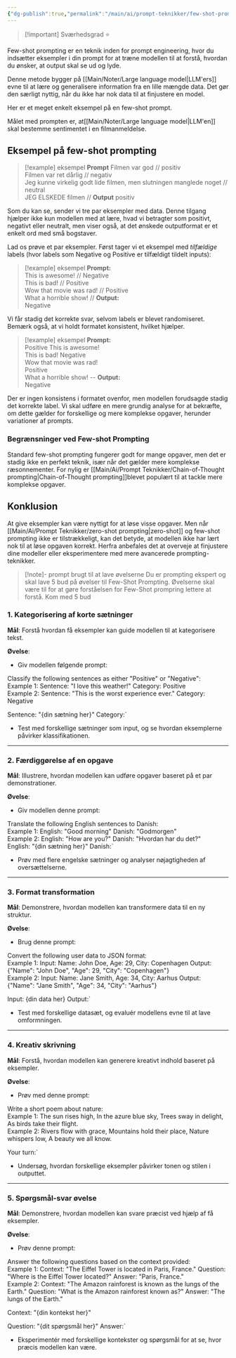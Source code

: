 ```yaml
---
{"dg-publish":true,"permalink":"/main/ai/prompt-teknikker/few-shot-prompting/","tags":["⭐"],"dgHomeLink":"false","dgShowBacklinks":"false","dgShowFileTree":"false","dgEnableSearch":"false","created":"2024-12-02T11:57:03.978+01:00"}
---
```


> [!important] Sværhedsgrad
> ⭐


Few-shot prompting er en teknik inden for prompt engineering, hvor du indsætter eksempler i din prompt for at træne modellen til at forstå, hvordan du ønsker, at output skal se ud og lyde.

Denne metode bygger på [[Main/Noter/Large language model\|LLM'ers]] evne til at lære og generalisere information fra en lille mængde data. Det gør den særligt nyttig, når du ikke har nok data til at finjustere en model.

Her er et meget enkelt eksempel på en few-shot prompt.

Målet med prompten er, at[[Main/Noter/Large language model\|LLM'en]] skal bestemme sentimentet i en filmanmeldelse.

## Eksempel på few-shot prompting
> [!example] eksempel
> **Prompt**
Filmen var god // positiv  
Filmen var ret dårlig // negativ  
Jeg kunne virkelig godt lide filmen, men slutningen manglede noget // neutral  
JEG ELSKEDE filmen //
> **Output**
> positiv

Som du kan se, sender vi tre par eksempler med data. Denne tilgang hjælper ikke kun modellen med at lære, hvad vi betragter som positivt, negativt eller neutralt, men viser også, at det ønskede outputformat er et enkelt ord med små bogstaver.

Lad os prøve et par eksempler. Først tager vi et eksempel med *tilfældige* labels (hvor labels som Negative og Positive er tilfældigt tildelt inputs):
> [!example] eksempel
**Prompt:**  
This is awesome! // Negative  
This is bad! // Positive  
Wow that movie was rad! // Positive  
What a horrible show! //
**Output:**  
Negative

Vi får stadig det korrekte svar, selvom labels er blevet randomiseret. Bemærk også, at vi holdt formatet konsistent, hvilket hjælper.

> [!example] eksempel
**Prompt:**  
Positive This is awesome!  
This is bad! Negative  
Wow that movie was rad!  
Positive  
What a horrible show! --
**Output:**  
Negative

Der er ingen konsistens i formatet ovenfor, men modellen forudsagde stadig det korrekte label. Vi skal udføre en mere grundig analyse for at bekræfte, om dette gælder for forskellige og mere komplekse opgaver, herunder variationer af prompts.
### Begrænsninger ved Few-shot Prompting
Standard few-shot prompting fungerer godt for mange opgaver, men det er stadig ikke en perfekt teknik, især når det gælder mere komplekse ræsonnementer. 
For nylig er [[Main/Ai/Prompt Teknikker/Chain-of-Thought prompting\|Chain-of-Thought prompting]]blevet populært til at tackle mere komplekse opgaver.

## Konklusion
At give eksempler kan være nyttigt for at løse visse opgaver. Men når [[Main/Ai/Prompt Teknikker/zero-shot prompting\|zero-shot]] og few-shot prompting ikke er tilstrækkeligt, kan det betyde, at modellen ikke har lært nok til at løse opgaven korrekt. Herfra anbefales det at overveje at finjustere dine modeller eller eksperimentere med mere avancerede prompting-teknikker.

> [!note]- prompt brugt til at lave øvelserne
> Du er prompting ekspert og skal lave 5 bud på øvelser til Few-Shot Prompting. Øvelserne skal være til for at gøre forståelsen for Few-Shot prompring lettere at forstå. Kom med 5 bud


### **1. Kategorisering af korte sætninger**

**Mål**: Forstå hvordan få eksempler kan guide modellen til at kategorisere tekst.

**Øvelse**:

- Giv modellen følgende prompt:

Classify the following sentences as either "Positive" or "Negative":  
Example 1: Sentence: "I love this weather!" Category: Positive  
Example 2: Sentence: "This is the worst experience ever." Category: Negative  

Sentence: "{din sætning her}" Category:`

- Test med forskellige sætninger som input, og se hvordan eksemplerne påvirker klassifikationen.

---

### **2. Færdiggørelse af en opgave**

**Mål**: Illustrere, hvordan modellen kan udføre opgaver baseret på et par demonstrationer.

**Øvelse**:

- Giv modellen denne prompt:

Translate the following English sentences to Danish:  
Example 1: English: "Good morning" Danish: "Godmorgen"  
Example 2: English: "How are you?" Danish: "Hvordan har du det?"  
English: "{din sætning her}" Danish:`

- Prøv med flere engelske sætninger og analyser nøjagtigheden af oversættelserne.

---

### **3. Format transformation**

**Mål**: Demonstrere, hvordan modellen kan transformere data til en ny struktur.

**Øvelse**:

- Brug denne prompt:

Convert the following user data to JSON format:  
Example 1: Input: Name: John Doe, Age: 29, City: Copenhagen 
Output: {"Name": "John Doe", "Age": 29, "City": "Copenhagen"}  
Example 2: Input: Name: Jane Smith, Age: 34, City: Aarhus 
Output: {"Name": "Jane Smith", "Age": 34, "City": "Aarhus"}  

Input: {din data her} Output:`

- Test med forskellige datasæt, og evaluér modellens evne til at lave omformningen.

---

### **4. Kreativ skrivning**

**Mål**: Forstå, hvordan modellen kan generere kreativt indhold baseret på eksempler.

**Øvelse**:

- Prøv med denne prompt:

Write a short poem about nature:  
Example 1: The sun rises high,   In the azure blue sky,   Trees sway in delight,   As birds take their flight.  
Example 2: Rivers flow with grace,   Mountains hold their place,   Nature whispers low,   A beauty we all know.  

Your turn:`

- Undersøg, hvordan forskellige eksempler påvirker tonen og stilen i outputtet.

---

### **5. Spørgsmål-svar øvelse**

**Mål**: Demonstrere, hvordan modellen kan svare præcist ved hjælp af få eksempler.

**Øvelse**:

- Prøv denne prompt:

Answer the following questions based on the context provided:  
Example 1: Context: "The Eiffel Tower is located in Paris, France." 
Question: "Where is the Eiffel Tower located?" Answer: "Paris, France."  
Example 2: Context: "The Amazon rainforest is known as the lungs of the Earth." 
Question: "What is the Amazon rainforest known as?" 
Answer: "The lungs of the Earth." 

Context: "{din kontekst her}" 

Question: "{dit spørgsmål her}" Answer:`

- Eksperimentér med forskellige kontekster og spørgsmål for at se, hvor præcis modellen kan være.